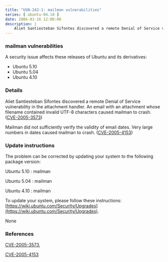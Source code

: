 ```yaml
---
title: "USN-242-1: mailman vulnerabilities"
series: [ ubuntu-04.10 ]
date: 2006-01-16 12:00:00
description: |
    Aliet Santiesteban Sifontes discovered a remote Denial of Service vulnerability in the attachment handler. An email with an attachment whose filename contained invalid UTF-8 characters caused mailman to crash. ([CVE-2005-3573](http://people.ubuntu.com/~ubuntu-security/cve/CVE-2005-3573))
--- 
```

 
### mailman vulnerabilities

A security issue affects these releases of Ubuntu and its derivatives:

* Ubuntu 5.10
* Ubuntu 5.04
* Ubuntu 4.10

### Details

Aliet Santiesteban Sifontes discovered a remote Denial of Service vulnerability in the attachment handler. An email with an attachment whose filename contained invalid UTF-8 characters caused mailman to crash. ([CVE-2005-3573](http://people.ubuntu.com/~ubuntu-security/cve/CVE-2005-3573))

Mailman did not sufficiently verify the validity of email dates. Very large numbers in dates caused mailman to crash. ([CVE-2005-4153](http://people.ubuntu.com/~ubuntu-security/cve/CVE-2005-4153))

### Update instructions

The problem can be corrected by updating your system to the following package version:

Ubuntu 5.10
 : mailman 

Ubuntu 5.04
 : mailman 

Ubuntu 4.10
 : mailman 

To update your system, please follow these instructions: [https://wiki.ubuntu.com/Security/Upgrades](https://wiki.ubuntu.com/Security/Upgrades).

None

### References

 [CVE-2005-3573](http://people.ubuntu.com/~ubuntu-security/cve/CVE-2005-3573), 

 [CVE-2005-4153](http://people.ubuntu.com/~ubuntu-security/cve/CVE-2005-4153)
 
